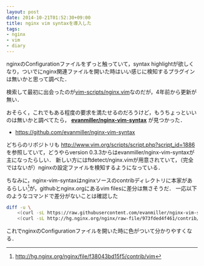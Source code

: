 ```yaml
---
layout: post
date: 2014-10-21T01:52:30+09:00
title: nginx vim syntaxを導入した
tags: 
- nginx
- vim
- diary
---
```

nginxのConfigurationファイルをずっと触っていて，syntax highlightが欲しくなり，ついでにnginx関連ファイルを開いた時はいい感じに検知するプラグインは無いかと思って調べた．

検索して最初に出会ったのが[vim-scripts/nginx.vim](https://github.com/vim-scripts/nginx.vim)なのだが，4年前から更新が無い．

おそらく，これでもある程度の要求を満たせるのだろうけど，もうちょっといいのは無いかと調べてたら， __[evanmiller/nginx-vim-syntax](https://github.com/evanmiller/nginx-vim-syntax)__ が見つかった．

- https://github.com/evanmiller/nginx-vim-syntax

どちらのリポジトリも http://www.vim.org/scripts/script.php?script_id=1886 を参照していて，どうやらversion 0.3.3からはevanmiller/nginx-vim-syntaxが主になったらしい．
新しい方にはftdetect/nginx.vimが用意されていて，（完全ではないが）nginxの設定ファイルを検知するようになっている．

ちなみに，nginx-vim-syntaxはnginxソースのcontribディレクトリに本家があるらしい[^1]が，githubとnginx.orgにあるvim filesに差分は無さそうだ．
一応以下のようなコマンドで差分がないことは確認した

```sh
diff -u \
    <(curl -sL https://raw.githubusercontent.com/evanmiller/nginx-vim-syntax/master/syntax/nginx.vim) \
    <(curl -sL http://hg.nginx.org/nginx/raw-file/973fded4f461/contrib/vim/syntax/nginx.vim)
```

これでnginxのConfigurationファイルを開いた時に色がついて分かりやすくなる．

[^1]: http://hg.nginx.org/nginx/file/f38043bd15f5/contrib/vim
